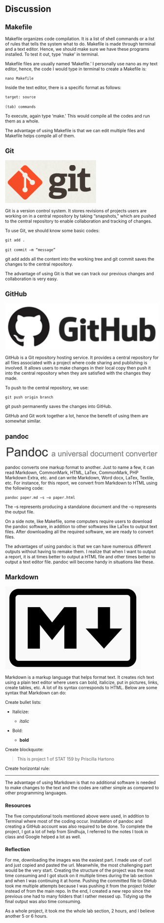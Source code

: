 # Discussion  
## Makefile
Makefile organizes code compilation. It is a list of shell commands or a list of rules that tells the system what to do. Makefile is made through terminal and a text editor. Hence, we should make sure we have these programs installed. To test it out, type 'make' in terminal. 

Makefile files are usually named ‘Makefile.’ I personally use nano as my text editor, hence, the code I would type in terminal to create a Makefile is:

	nano Makefile

Inside the text editor, there is a specific format as follows:

	target: source

	(tab) commands

To execute, again type ‘make.’ This would compile all the codes and run them as a whole.

The advantage of using Makefile is that we can edit multiple files and Makefile helps compile all of them. 


## Git
![Git logo](/Project1/images/git-logo.png)

Git is a version control system. It stores revisions of projects users are working on in a central repository by taking “snapshots," which are pushed to the central repository to enable collaboration and tracking of changes. 

To use Git, we should know some basic codes:

	git add .

	git commit –m “message”

git add adds all the content into the working tree and git commit saves the changes to the central repository.

The advantage of using Git is that we can track our previous changes and collaboration is very easy.


## GitHub
![GitHub logo](/Project1/images/github-logo.png)

GitHub is a Git repository hosting service. It provides a central repository for all files associated with a project where code sharing and publishing is involved.  It allows users to make changes in their local copy then push it into the central repository when they are satisfied with the changes they made.

To push to the central repository, we use:

	git push origin branch

git push permanently saves the changes into GitHub.

GitHub and Git work together a lot, hence the benefit of using them are somewhat similar.


## pandoc
![pandoc logo](/Project1/images/pandoc-logo.png)

pandoc converts one markup format to another. Just to name a few, it can read Markdown, CommonMark, HTML, LaTex, CommonMark, PHP Markdown Extra, etc. and can write Markdown, Word docx, LaTex, Textile, etc. For instance, for this report, we convert from Markdown to HTML using the following code:

	pandoc paper.md –s –o paper.html

The –s represents producing a standalone document and the –o represents the output file.

On a side note, like Makefile, some computers require users to download the pandoc software, in addition to other softwares like LaTex to output text files. After downloading all the required software, we are ready to convert files.

The advantages of using pandoc is that we can have numerous different outputs without having to remake them. I realize that when I want to output a report, it is at times better to output a HTML file and other times better to output a text editor file. pandoc will become handy in situations like these.


## Markdown
![Markdown logo](/Project1/images/markdown-logo.png)

Markdown is a markup language that helps format text. It creates rich text using a plain text editor where users can bold, italicize, put in pictures, links, create tables, etc. A lot of its syntax corresponds to HTML. Below are some syntax that Markdown can do:

Create bullet lists:

* Italicize:

	+ _italic_ 

* Bold:

	+ __bold__  

Create blockquote:

> This is project 1 of STAT 159
> by Priscilla Hartono

Create horizontal rule:

******

The advantage of using Markdown is that no additional software is needed to make changes to the text and the codes are rather simple as compared to other programming languages.

### Resources
The five computational tools mentioned above were used, in addition to Terminal where most of the coding occur. Installation of pandoc and creating a GitHub account was also required to be done. To complete the project, I got a lot of help from Sindhuja, I referred to the notes I took in class and Google helped a lot as well.

### Reflection
For me, downloading the images was the easiest part. I made use of curl and just copied and pasted the url. Meanwhile, the most challenging part would be the very start. Creating the structure of the project was the most time consuming and I got stuck on it multiple times during the lab section and when I was continuing it at home. Pushing the committed file to GitHub took me multiple attempts because I was pushing it from the project folder instead of from the main repo. In the end, I created a new repo since the previous one had to many folders that I rather messed up. Tidying up the final output was also time consuming.

As a whole project, it took me the whole lab section, 2 hours, and I believe another 5 or 6 hours.

